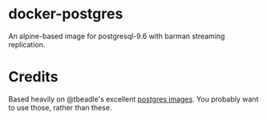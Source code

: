 # docker-postgres

An alpine-based image for postgresql-9.6 with barman streaming replication.


# Credits

Based heavily on @tbeadle's excellent [postgres images](https://github.com/tbeadle/postgres).  You probably want to use those, rather than these.